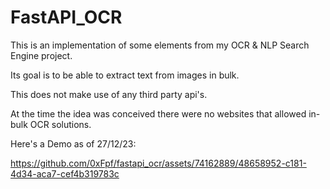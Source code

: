 # FastAPI_OCR

This is an implementation of some elements from my OCR & NLP Search Engine project.

Its goal is to be able to extract text from images in bulk.

This does not make use of any third party api's.

At the time the idea was conceived there were no websites that allowed in-bulk OCR solutions.

Here's a Demo as of 27/12/23:


https://github.com/0xFpf/fastapi_ocr/assets/74162889/48658952-c181-4d34-aca7-cef4b319783c

